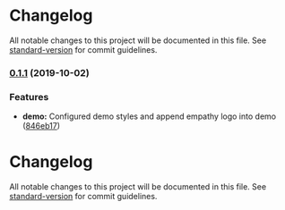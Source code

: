 # Changelog

All notable changes to this project will be documented in this file. See [standard-version](https://github.com/conventional-changelog/standard-version) for commit guidelines.

### [0.1.1](https://github.com/empathyco/vue-carousel/compare/v0.1.0...v0.1.1) (2019-10-02)


### Features

* **demo:** Configured demo styles and append empathy logo into demo ([846eb17](https://github.com/empathyco/vue-carousel/commit/846eb17))

# Changelog

All notable changes to this project will be documented in this file. See [standard-version](https://github.com/conventional-changelog/standard-version) for commit guidelines.
